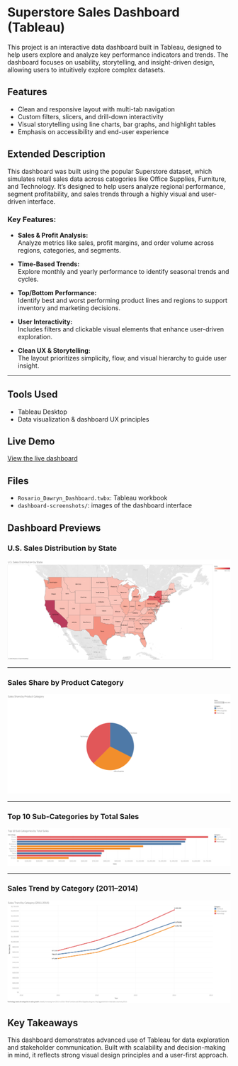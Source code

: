 # Superstore Sales Dashboard (Tableau)

This project is an interactive data dashboard built in Tableau, designed to help users explore and analyze key performance indicators and trends. The dashboard focuses on usability, storytelling, and insight-driven design, allowing users to intuitively explore complex datasets.

## Features

- Clean and responsive layout with multi-tab navigation
- Custom filters, slicers, and drill-down interactivity
- Visual storytelling using line charts, bar graphs, and highlight tables
- Emphasis on accessibility and end-user experience

## Extended Description

This dashboard was built using the popular Superstore dataset, which simulates retail sales data across categories like Office Supplies, Furniture, and Technology. It’s designed to help users analyze regional performance, segment profitability, and sales trends through a highly visual and user-driven interface.

### Key Features:

- **Sales & Profit Analysis:**  
  Analyze metrics like sales, profit margins, and order volume across regions, categories, and segments.

- **Time-Based Trends:**  
  Explore monthly and yearly performance to identify seasonal trends and cycles.

- **Top/Bottom Performance:**  
  Identify best and worst performing product lines and regions to support inventory and marketing decisions.

- **User Interactivity:**  
  Includes filters and clickable visual elements that enhance user-driven exploration.

- **Clean UX & Storytelling:**  
  The layout prioritizes simplicity, flow, and visual hierarchy to guide user insight.

---

## Tools Used

- Tableau Desktop
- Data visualization & dashboard UX principles

## Live Demo

[View the live dashboard](https://us-east-1.online.tableau.com/#/site/shaamvisualanalytics/workbooks/2619872?:origin=card_share_link)

## Files

- `Rosario_Dawryn_Dashboard.twbx`: Tableau workbook
- `dashboard-screenshots/`: images of the dashboard interface

## Dashboard Previews

### U.S. Sales Distribution by State
![U.S. Sales Distribution](Dashboard-Screenshots/map.png)

---

### Sales Share by Product Category
![Product Category Pie Chart](Dashboard-Screenshots/donut_chart.png)

---

### Top 10 Sub-Categories by Total Sales
![Bar Chart of Sub-Categories](Dashboard-Screenshots/bar_chart.png)

---

### Sales Trend by Category (2011–2014)
![Line Chart by Category Over Time](Dashboard-Screenshots/line_chart.png)



## Key Takeaways

This dashboard demonstrates advanced use of Tableau for data exploration and stakeholder communication. Built with scalability and decision-making in mind, it reflects strong visual design principles and a user-first approach.
